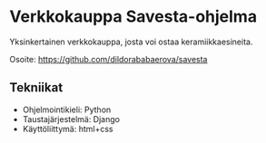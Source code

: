 # Verkkokauppa Savesta-ohjelma

Yksinkertainen verkkokauppa, josta voi ostaa keramiikkaesineita.

Osoite: https://github.com/dildorababaerova/savesta

## Tekniikat

* Ohjelmointikieli: Python
* Taustajärjestelmä: Django
* Käyttöliittymä: html+css
